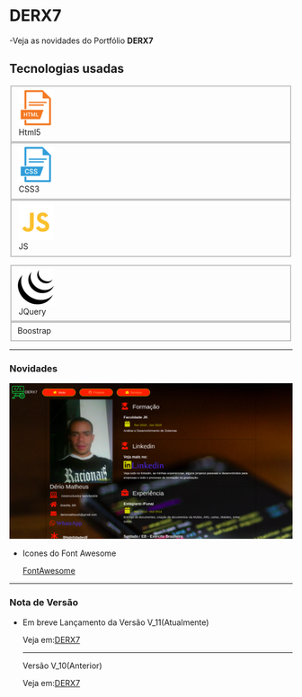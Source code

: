 # DERX7

-Veja as novidades do Portfólio <b>DERX7</b>

<h2>Tecnologias usadas</h2>

<p>
<fieldset>
    <label><img src="imgs/html5.png"><legend>Html5</legend></label>
</fieldset>

<fieldset>
    <label><img src="imgs/css3.png"><legend>CSS3</legend></label>
</fieldset>

<fieldset>
    <label><img src="imgs/js.png"><legend>JS</legend></label>
</fieldset>
</p>

<p>
<fieldset>
    <label><img src="imgs/jquery.png"><legend>JQuery</legend></label>
</fieldset>
<fieldset>
    <label>Boostrap</label>
</fieldset>
</p>

<hr>

<h3>Novidades</h3>
<img src="imgs/PortfolioAutal.png">
<ul>
<li>
    <p>Icones do Font Awesome</p>
    <a href="https://fontawesome.com/icons" target="_blank">FontAwesome</a>
</li>

</ul>

<hr>
<h3>Nota de Versão</h3>
<ul>
<li>
    <p>Em breve Lançamento da Versão V_11(Atualmente)</p>
    <p>Veja em:<a href="https://derio123.github.io/DERX7/" target="_blank">DERX7</a></p>
    <hr>
    <p>Versão V_10(Anterior)</p>
    <p>Veja em:<a href="https://derio123.github.io/DERX7/" target="_blank">DERX7</a></p>
</li>
</ul>
